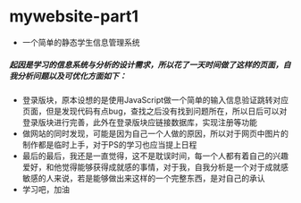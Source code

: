 # mywebsite-part1
- 一个简单的静态学生信息管理系统
##### 起因是学习的信息系统与分析的设计需求，所以花了一天时间做了这样的页面，自我分析问题以及可优化方面如下：
- 登录版块，原本设想的是使用JavaScript做一个简单的输入信息验证跳转对应页面，但是发现代码有点bug，查找之后没有找到问题所在，所以日后可以对登录版块进行完善，此外在登录版块应链接数据库，实现注册等功能
- 做网站的同时发现，可能是因为自己一个人做的原因，所以对于网页中图片的制作都是临时上手，对于PS的学习也应当提上日程
- 最后的最后，我还是一直觉得，这不是耽误时间，每一个人都有着自己的兴趣爱好，和他觉得能够获得成就感的事情，对于我，自我分析是一个对于成就感敏感的人来说，若是能够做出来这样的一个完整东西，是对自己的承认
- 学习吧，加油
